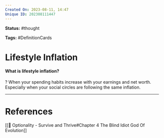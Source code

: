 ```yaml
---
Created On: 2023-08-11, 14:47
Unique ID: 202308111447
---
```

**Status:** #thought 

**Tags:** #DefinitionCards 

# Lifestyle Inflation
#### What is lifestyle inflation?
?
When your spending habits increase with your earnings and net worth. Especially when your social circles are following the same inflation.
<!--SR:!2024-02-25,132,290-->


---
# References
[[📗 Optionality - Survive and Thrive#Chapter 4 The Blind Idiot God Of Evolution]]
